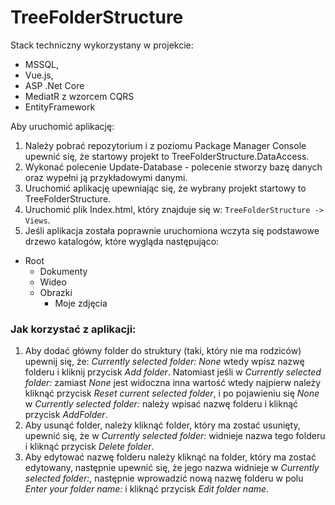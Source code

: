 # TreeFolderStructure

Stack techniczny wykorzystany w projekcie: 
- MSSQL, 
- Vue.js, 
- ASP .Net Core
- MediatR z wzorcem CQRS
- EntityFramework

Aby uruchomić aplikację:
1. Należy pobrać repozytorium i z poziomu Package Manager Console upewnić się, że startowy projekt to TreeFolderStructure.DataAccess.
2. Wykonać polecenie Update-Database - polecenie stworzy bazę danych oraz wypełni ją przykładowymi danymi.
3. Uruchomić aplikację upewniając się, że wybrany projekt startowy to TreeFolderStructure.
4. Uruchomić plik Index.html, który znajduje się w: `TreeFolderStructure -> Views`.
5. Jeśli aplikacja została poprawnie uruchomiona wczyta się podstawowe drzewo katalogów, które wygląda następująco:
- Root
    - Dokumenty
    - Wideo
    - Obrazki
        - Moje zdjęcia

### Jak korzystać z aplikacji:
1. Aby dodać główny folder do struktury (taki, który nie ma rodziców) upewnij się, że: *Currently selected folder: None* wtedy wpisz nazwę folderu i kliknij przycisk *Add folder*. Natomiast jeśli w *Currently selected folder:* zamiast *None* jest widoczna inna wartość wtedy najpierw należy kliknąć przycisk *Reset current selected folder*, i po pojawieniu się *None* w *Currently selected folder:* należy wpisać nazwę folderu i kliknąć przycisk *AddFolder*.
2. Aby usunąć folder, należy kliknąć folder, który ma zostać usunięty, upewnić się, że w *Currently selected folder:* widnieje nazwa tego folderu i kliknąć przycisk *Delete folder*.
3. Aby edytować nazwę folderu należy kliknąć na folder, który ma zostać edytowany, następnie upewnić się, że jego nazwa widnieje w *Currently selected folder:*, następnie wprowadzić nową nazwę folderu w polu *Enter your folder name:* i kliknąć przycisk *Edit folder name*.

